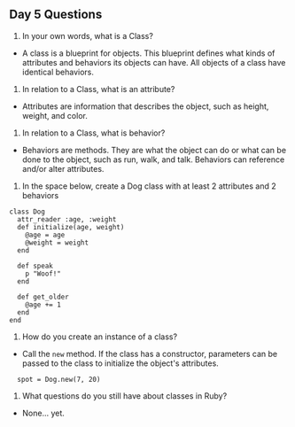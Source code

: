 ## Day 5 Questions

1. In your own words, what is a Class?

  - A class is a blueprint for objects. This blueprint defines what kinds of attributes and behaviors its objects can have. All objects of a class have identical behaviors.


1. In relation to a Class, what is an attribute?

  - Attributes are information that describes the object, such as height, weight, and color.


1. In relation to a Class, what is behavior?

  - Behaviors are methods. They are what the object can do or what can be done to the object, such as run, walk, and talk. Behaviors can reference and/or alter attributes.


1. In the space below, create a Dog class with at least 2 attributes and 2 behaviors

  ```
  class Dog
    attr_reader :age, :weight
    def initialize(age, weight)
      @age = age
      @weight = weight
    end

    def speak
      p "Woof!"
    end

    def get_older
      @age += 1
    end
  end
  ```

1. How do you create an instance of a class?

  - Call the `new` method. If the class has a constructor, parameters can be passed to the class to initialize the object's attributes.
  ```
    spot = Dog.new(7, 20)
  ```


1. What questions do you still have about classes in Ruby?

  - None... yet.

